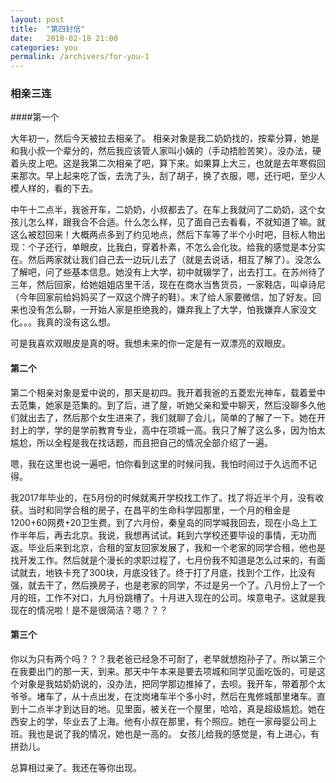 ```yaml
---
layout: post
title:  "第四封信"
date:   2018-02-18 21:00
categories: you
permalink: /archivers/for-you-1
---
```

### 相亲三连

####第一个

大年初一，然后今天被拉去相亲了。
相亲对象是我二奶奶找的，按辈分算，她是和我小叔一个辈分的，然后我应该管人家叫小姨的（手动捂脸苦笑）。没办法，硬着头皮上吧。这是我第二次相亲了吧，算下来。如果算上大三，也就是去年寒假回来那次。早上起来吃了饭，去洗了头，刮了胡子，换了衣服，嗯，还行吧，至少人模人样的，看的下去。

中午十二点半，我爸开车，二奶奶，小叔都去了。在车上我就问了二奶奶，这个女孩儿怎么样，跟我合不合适。什么怎么样，见了面自己去看看，不就知道了嘛。就这么被怼回来！大概两点多到了约见地点，然后下车等了半个小时吧，目标人物出现：个子还行，单眼皮，比我白，穿着朴素，不怎么会化妆。给我的感觉是本分实在。然后两家就让我们自己去一边玩儿去了（就是去说话，相互了解了）。没怎么了解吧，问了些基本信息。她没有上大学，初中就辍学了，出去打工。在苏州待了三年，然后回家，给她姐姐店里干活，现在在商水当售货员，一家鞋店，叫卓诗尼（今年回家前给妈妈买了一双这个牌子的鞋）。末了给人家要微信，加了好友。回来也没有怎么聊，一开始人家是拒绝我的，嫌弃我上了大学，怕我嫌弃人家没文化。。。我真的没有这么想。

可是我喜欢双眼皮是真的呀。我想未来的你一定是有一双漂亮的双眼皮。

#### 第二个

第二个相亲对象是爱中说的，那天是初四。我开着我爸的五菱宏光神车，载着爱中去范集，她家是范集的。到了后，进了屋，听她父亲和爱中聊天，然后没聊多久他们就出去了，然后那个女生进来了，我们就聊了会儿，简单的了解了一下。她在开封上的学，学的是学前教育专业，高中在项城一高。我只了解了这么多，因为怕太尴尬，所以全程是我在找话题，而且把自己的情况全部介绍了一遍。

嗯，我在这里也说一遍吧，怕你看到这里的时候问我，我怕时间过于久远而不记得。

我2017年毕业的，在5月份的时候就离开学校找工作了。找了将近半个月，没有收获。当时和同学合租的房子，在昌平的生命科学园那里，一个月的租金是1200+60网费+20卫生费。到了六月份，秦皇岛的同学喊我回去，现在小岛上工作半年后，再去北京。我说，我想再试试。耗到六学校还要毕设的事情，无功而返。毕业后来到北京，合租的室友回家发展了，我和一个老家的同学合租，他也是找开发工作。然后就是个漫长的求职过程了，七月份我不知道是怎么过来的，有面试就去，地铁卡充了300块，月底没钱了。终于打了月底，找到个工作，比没有强，就去干了，然后换房子，也是老家的同学，不过是另一个了。八月份上了一个月的班，工作不对口，九月份跳槽了。十月进入现在的公司。埃意电子。这就是我现在的情况啦！是不是很简洁？嗯？？？

#### 第三个
你以为只有两个吗？？？我老爸已经急不可耐了，老早就想抱孙子了。所以第三个在我要出门的那一天，到来。那天中午本来是要去项城和同学见面吃饭的，可是这个对象是我姑奶奶说的，没办法，把同学那边推掉了，去呗。我开车，带着那个太爷爷。堵车了，从十点出发，在沈岗堵车半个多小时，然后在鬼修城那里堵车。直到十二点半才到达目的地。见里面，被关在一个屋里，哈哈，真是超级尴尬。她在西安上的学，毕业去了上海。他有小叔在那里，有个照应。她在一家母婴公司上班。我也是说了我的情况，她也是一高的。
女孩儿给我的感觉是，有上进心，有拼劲儿。

总算相过亲了。我还在等你出现。
